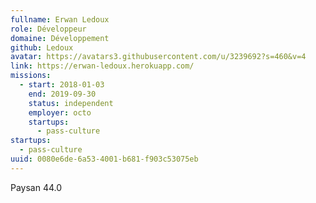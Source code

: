 ```yaml
---
fullname: Erwan Ledoux
role: Développeur
domaine: Développement
github: Ledoux
avatar: https://avatars3.githubusercontent.com/u/3239692?s=460&v=4
link: https://erwan-ledoux.herokuapp.com/
missions:
  - start: 2018-01-03
    end: 2019-09-30
    status: independent
    employer: octo
    startups:
      - pass-culture
startups:
  - pass-culture
uuid: 0080e6de-6a53-4001-b681-f903c53075eb
---
```

Paysan 44.0